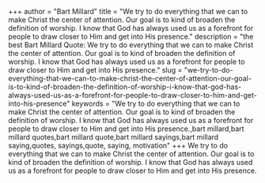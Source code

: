 +++
author = "Bart Millard"
title = "We try to do everything that we can to make Christ the center of attention. Our goal is to kind of broaden the definition of worship. I know that God has always used us as a forefront for people to draw closer to Him and get into His presence."
description = "the best Bart Millard Quote: We try to do everything that we can to make Christ the center of attention. Our goal is to kind of broaden the definition of worship. I know that God has always used us as a forefront for people to draw closer to Him and get into His presence."
slug = "we-try-to-do-everything-that-we-can-to-make-christ-the-center-of-attention-our-goal-is-to-kind-of-broaden-the-definition-of-worship-i-know-that-god-has-always-used-us-as-a-forefront-for-people-to-draw-closer-to-him-and-get-into-his-presence"
keywords = "We try to do everything that we can to make Christ the center of attention. Our goal is to kind of broaden the definition of worship. I know that God has always used us as a forefront for people to draw closer to Him and get into His presence.,bart millard,bart millard quotes,bart millard quote,bart millard sayings,bart millard saying,quotes, sayings,quote, saying, motivation"
+++
We try to do everything that we can to make Christ the center of attention. Our goal is to kind of broaden the definition of worship. I know that God has always used us as a forefront for people to draw closer to Him and get into His presence.
